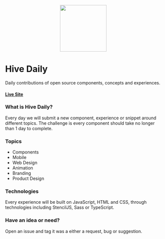 <p align="center">
    <img width="150px" src="https://user-images.githubusercontent.com/13732623/63229908-7d8a8100-c1d3-11e9-955e-31aff33d07e1.png">
</p>

# Hive Daily

Daily contributions of open source components, concepts and experiences.

#### [Live Site]()

### What is Hive Daily?

Every day we will submit a new component, experience or snippet around different topics. The challenge is every component should take no longer than 1 day to complete.

### Topics

* Components
* Mobile
* Web Design
* Animation
* Branding
* Product Design

### Technologies

Every experience will be built on JavaScript, HTML and CSS, through technologies including StencilJS, Sass or TypeScript.


### Have an idea or need?

Open an issue and tag it was a either a request, bug or suggestion.
